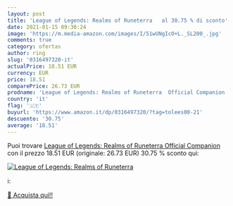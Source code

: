 ```yaml
---
layout: post
title: 'League of Legends: Realms of Runeterra   al 30.75 % di sconto'
date: 2021-01-15 09:30:24
image: 'https://m.media-amazon.com/images/I/51wUNgIcO+L._SL200_.jpg'
comments: true
category: ofertas
author: ring
slug: '0316497320-it'
actualPrice: 18.51 EUR
currency: EUR
price: 18.51
comparePrice: 26.73 EUR
prodname: 'League of Legends: Realms of Runeterra  Official Companion '
country: 'it'
flag: '🇮🇹'
buyurl: 'https://www.amazon.it/dp/0316497320/?tag=tolees00-21'
descuento: '30.75'
average: '18.51'
---
```


Puoi trovare [League of Legends: Realms of Runeterra  Official Companion ](https://www.amazon.it/dp/0316497320/?tag=tolees00-21) con il prezzo 18.51 EUR (originale: 26.73 EUR) 30.75 % sconto qui:

[![League of Legends: Realms of Runeterra  ](https://m.media-amazon.com/images/I/51wUNgIcO+L._SL200_.jpg)](https://www.amazon.it/dp/0316497320/?tag=tolees00-21)

ℹ️:


[🛒 Acquista qui!!](https://www.amazon.it/dp/0316497320/?tag=tolees00-21)
